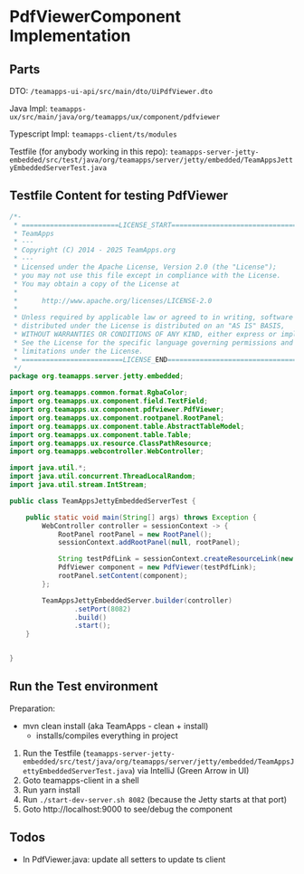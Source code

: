 # PdfViewerComponent Implementation

## Parts 

DTO: `/teamapps-ui-api/src/main/dto/UiPdfViewer.dto`

Java Impl: `teamapps-ux/src/main/java/org/teamapps/ux/component/pdfviewer`

Typescript Impl: `teamapps-client/ts/modules`

Testfile (for anybody working in this repo): 
`teamapps-server-jetty-embedded/src/test/java/org/teamapps/server/jetty/embedded/TeamAppsJettyEmbeddedServerTest.java`

## Testfile Content for testing PdfViewer

```java
/*-
 * ========================LICENSE_START=================================
 * TeamApps
 * ---
 * Copyright (C) 2014 - 2025 TeamApps.org
 * ---
 * Licensed under the Apache License, Version 2.0 (the "License");
 * you may not use this file except in compliance with the License.
 * You may obtain a copy of the License at
 * 
 *      http://www.apache.org/licenses/LICENSE-2.0
 * 
 * Unless required by applicable law or agreed to in writing, software
 * distributed under the License is distributed on an "AS IS" BASIS,
 * WITHOUT WARRANTIES OR CONDITIONS OF ANY KIND, either express or implied.
 * See the License for the specific language governing permissions and
 * limitations under the License.
 * =========================LICENSE_END==================================
 */
package org.teamapps.server.jetty.embedded;

import org.teamapps.common.format.RgbaColor;
import org.teamapps.ux.component.field.TextField;
import org.teamapps.ux.component.pdfviewer.PdfViewer;
import org.teamapps.ux.component.rootpanel.RootPanel;
import org.teamapps.ux.component.table.AbstractTableModel;
import org.teamapps.ux.component.table.Table;
import org.teamapps.ux.resource.ClassPathResource;
import org.teamapps.webcontroller.WebController;

import java.util.*;
import java.util.concurrent.ThreadLocalRandom;
import java.util.stream.IntStream;

public class TeamAppsJettyEmbeddedServerTest {

	public static void main(String[] args) throws Exception {
		WebController controller = sessionContext -> {
			RootPanel rootPanel = new RootPanel();
			sessionContext.addRootPanel(null, rootPanel);

			String testPdfLink = sessionContext.createResourceLink(new ClassPathResource("test.pdf", "application/pdf" ));
			PdfViewer component = new PdfViewer(testPdfLink);
			rootPanel.setContent(component);
		};

		TeamAppsJettyEmbeddedServer.builder(controller)
				.setPort(8082)
				.build()
				.start();
	}


}

```

## Run the Test environment 

Preparation: 
- mvn clean install (aka TeamApps - clean + install)
  - installs/compiles everything in project 

1. Run the Testfile (`teamapps-server-jetty-embedded/src/test/java/org/teamapps/server/jetty/embedded/TeamAppsJettyEmbeddedServerTest.java`) via IntelliJ (Green Arrow in UI)
2. Goto teamapps-client in a shell
3. Run yarn install 
4. Run `./start-dev-server.sh 8082` (because the Jetty starts at that port)
5. Goto http://localhost:9000 to see/debug the component

## Todos

- In PdfViewer.java: update all setters to update ts client